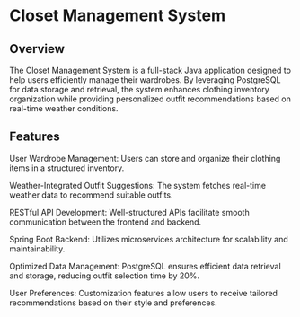 # Closet Management System

## Overview

The Closet Management System is a full-stack Java application designed to help users efficiently manage their wardrobes. By leveraging PostgreSQL for data storage and retrieval, the system enhances clothing inventory organization while providing personalized outfit recommendations based on real-time weather conditions.

## Features

User Wardrobe Management: Users can store and organize their clothing items in a structured inventory.

Weather-Integrated Outfit Suggestions: The system fetches real-time weather data to recommend suitable outfits.

RESTful API Development: Well-structured APIs facilitate smooth communication between the frontend and backend.

Spring Boot Backend: Utilizes microservices architecture for scalability and maintainability.

Optimized Data Management: PostgreSQL ensures efficient data retrieval and storage, reducing outfit selection time by 20%.

User Preferences: Customization features allow users to receive tailored recommendations based on their style and preferences.
